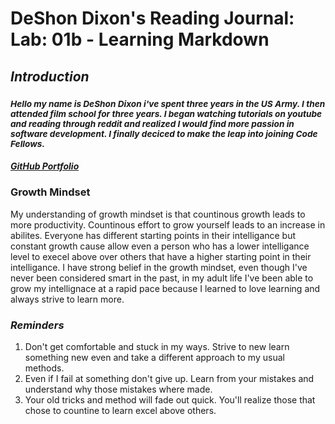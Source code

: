 
# **DeShon Dixon's Reading Journal: Lab: 01b - Learning Markdown**

## *Introduction*
### <sup> *Hello my name is DeShon Dixon i've spent three years in the US Army. I then attended film school for three years. I began watching tutorials on youtube and reading through reddit and realized I would find more passion in software development. I finally deciced to make the leap into joining Code Fellows.* <sup/>

##### [GitHub Portfolio](https://github.com/deshondixon)
  
### **Growth Mindset**

<p> My understanding of growth mindset is that countinous growth leads to more productivity. Countinous effort to grow yourself leads to an increase in abilites. Everyone has different starting points in their intelligance but constant growth cause allow even a person who has a lower intelligance level to execel above over others that have a higher starting point in their intelligance. I have strong belief in the growth mindset, even though I've never been considered smart in the past, in my adult life I've been able to grow my intellignace at a rapid pace because I learned to love learning and always strive to learn more. <p/>
  
### *Reminders*
  
1. Don't get comfortable and stuck in my ways. Strive to new learn something new even and take a different approach to my usual methods.
2. Even if I fail at something don't give up. Learn from your mistakes and understand why those mistakes where made.
3. Your old tricks and method will fade out quick. You'll realize those that chose to countine to learn excel above others.
